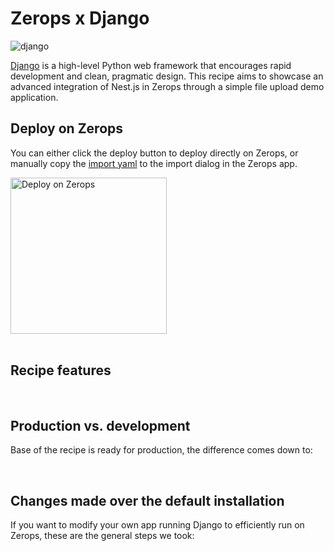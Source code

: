 # Zerops x Django

![django](https://github.com/zeropsio/recipe-django/assets/1303561/b274088e-9ebf-49d7-9bc5-ada3fee8ba8a)


[Django](https://www.djangoproject.com/) is a high-level Python web framework that encourages rapid development and clean, pragmatic design. This recipe aims to showcase an advanced integration of Nest.js in Zerops through a simple file upload demo application.

## Deploy on Zerops
You can either click the deploy button to deploy directly on Zerops, or manually copy the [import yaml](https://github.com/zeropsio/recipe-nestjs/blob/main/zerops-project-import.yml) to the import dialog in the Zerops app.

<a href="https://app.zerops.io/recipe/django-backend">
    <img width="250" alt="Deploy on Zerops" src="https://github.com/zeropsio/recipe-laravel-jetstream/assets/1303561/21cf77dd-cded-4e41-8e76-24540a809ccc">
</a>

<br/>
<br/>

## Recipe features

<br/>

## Production vs. development

Base of the recipe is ready for production, the difference comes down to:

<br/>

## Changes made over the default installation

If you want to modify your own app running Django to efficiently run on Zerops, these are the general steps we took:
